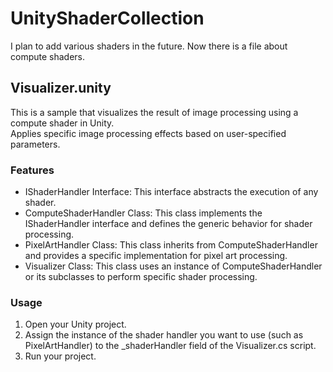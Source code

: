 # UnityShaderCollection

I plan to add various shaders in the future. Now there is a file about compute shaders.

## Visualizer.unity
This is a sample that visualizes the result of image processing using a compute shader in Unity.  
Applies specific image processing effects based on user-specified parameters.

### Features
- IShaderHandler Interface: This interface abstracts the execution of any shader.
- ComputeShaderHandler Class: This class implements the IShaderHandler interface and defines the generic behavior for shader processing.
- PixelArtHandler Class: This class inherits from ComputeShaderHandler and provides a specific implementation for pixel art processing.
- Visualizer Class: This class uses an instance of ComputeShaderHandler or its subclasses to perform specific shader processing.

### Usage
1. Open your Unity project.
1. Assign the instance of the shader handler you want to use (such as PixelArtHandler) to the _shaderHandler field of the Visualizer.cs script.
1. Run your project.